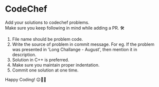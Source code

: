# CodeChef
Add your solutions to codechef problems.
<br>
Make sure you keep following in mind while adding a PR. 🛠

1. File name should be problem code.
2. Write the source of problem in commit message. For eg. If the problem was presented in 'Long Challange - August', then mention it in description.
3. Solution in C++ is preferred.
4. Make sure you maintain proper indentation.
5. Commit one solution at one time.

Happy Coding! 😉👨‍💻
